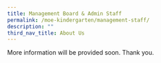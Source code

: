 ```yaml
---
title: Management Board & Admin Staff
permalink: /moe-kindergarten/management-staff/
description: ""
third_nav_title: About Us
---
```


More information will be provided soon. Thank you.